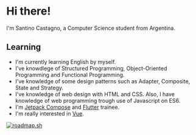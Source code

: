 # Hi there!

I'm Santino Castagno, a Computer Science student from Argentina.

## Learning
  - I'm currently learning English by myself.
  - I've knowdlege of Structured Programming, Object-Oriented Programming and Functional Programming.
  - I've knowledge of some design patterns such as Adapter, Composite, State and Strategy.
  - I've knowledge of web design with HTML and CSS. Also, I have knowledge of web programming trough use of Javascript on ES6. 
  - I'm [Jetpack Compose](https://developer.android.com/jetpack/compose) and [Flutter](https://flutter.dev/) trainee.
  - I'm really interested in [Vue](https://es.vuejs.org/).

[![roadmap.sh](https://roadmap.sh/card/wide/6528703ef43a58c923c1a208?variant=dark&roadmaps=backend%2Cdocker%2Ccyber-security%2Cfrontend)](https://roadmap.sh)
